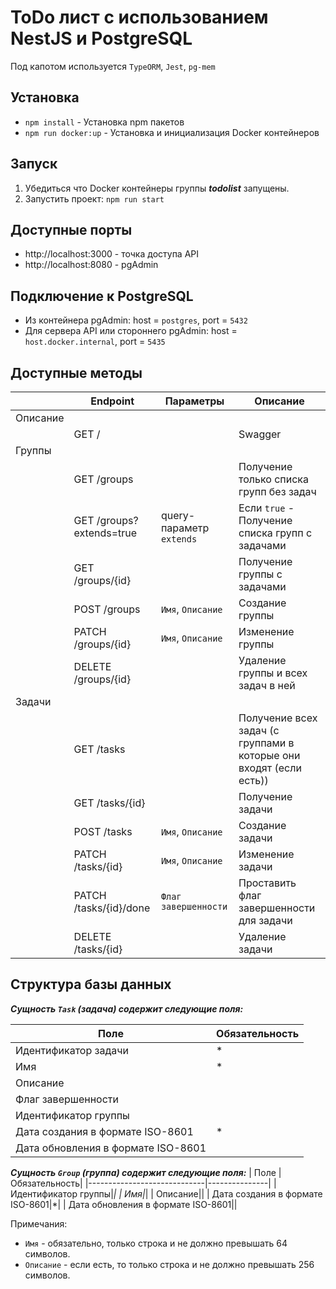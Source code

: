 # ToDo лист с использованием NestJS и PostgreSQL

Под капотом используется `TypeORM`, `Jest`, `pg-mem`

## Установка

- `npm install` - Установка npm пакетов
- `npm run docker:up` - Установка и инициализация Docker контейнеров

## Запуск

1. Убедиться что Docker контейнеры группы ***todolist*** запущены.
1. Запустить проект:   `npm run start`

## Доступные порты

- http://localhost:3000 - точка доступа API
- http://localhost:8080 - pgAdmin

## Подключение к PostgreSQL

- Из контейнера pgAdmin: host = `postgres`, port = `5432`
- Для сервера API или cтороннего pgAdmin: host = `host.docker.internal`, port = `5435`

## Доступные методы

|   | Endpoint                    |Параметры| Описание|
|---|-----------------------------|---------|----------|
|Описание|||
|| GET / ||Swagger|
|Группы|||
|| GET /groups||Получение только списка групп без задач|
|| GET /groups?extends=true|query-параметр `extends`|Если `true` - Получение списка групп с задачами|
|| GET /groups/{id}||Получение группы с задачами|
|| POST /groups|`Имя`, `Описание`|Создание группы||
|| PATCH /groups/{id}|`Имя`, `Описание`|Изменение группы|
|| DELETE /groups/{id}||Удаление группы и всех задач в ней|
|Задачи|||
|| GET /tasks||Получение всех задач (с группами в которые они входят (если есть))|
|| GET /tasks/{id}||Получение задачи|
|| POST /tasks|`Имя`, `Описание`|Создание задачи|
|| PATCH /tasks/{id}|`Имя`, `Описание`|Изменение задачи|
|| PATCH /tasks/{id}/done|`Флаг завершенности`|Проставить флаг завершенности для задачи|
|| DELETE /tasks/{id}||Удаление задачи|

## Структура базы данных

***Сущность `Task` (задача) содержит следующие поля:***

| Поле                        | Обязательность|
|-----------------------------|---------------|
| Идентификатор задачи|*|
| Имя|*|
| Описание||
| Флаг завершенности||
| Идентификатор группы||
| Дата создания в формате ISO-8601|*|
| Дата обновления в формате ISO-8601||


***Сущность `Group` (группа) содержит следующие поля:***
| Поле                        | Обязательность|
|-----------------------------|---------------|
| Идентификатор группы|*|
| Имя|*|
| Описание||
| Дата создания в формате ISO-8601|*|
| Дата обновления в формате ISO-8601||

Примечания:
- `Имя` - обязательно, только строка и не должно превышать 64 символов. 
- `Описание` - если есть, то только строка и не должно превышать 256 символов.
